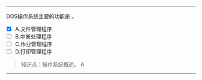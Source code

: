 ---
DOS操作系统主要的功能是 。
- [x] A.文件管理程序 
- [ ] B.中断处理程序 
- [ ] C.作业管理程序 
- [ ] D.打印管理程序

> 知识点：操作系统概述。
> A

---
